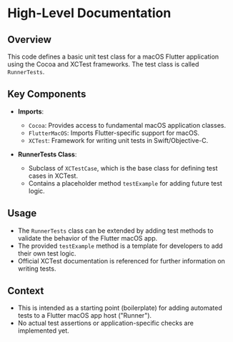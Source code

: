 # High-Level Documentation

## Overview
This code defines a basic unit test class for a macOS Flutter application using the Cocoa and XCTest frameworks. The test class is called `RunnerTests`.

## Key Components

- **Imports**:
  - `Cocoa`: Provides access to fundamental macOS application classes.
  - `FlutterMacOS`: Imports Flutter-specific support for macOS.
  - `XCTest`: Framework for writing unit tests in Swift/Objective-C.

- **RunnerTests Class**:
  - Subclass of `XCTestCase`, which is the base class for defining test cases in XCTest.
  - Contains a placeholder method `testExample` for adding future test logic.

## Usage

- The `RunnerTests` class can be extended by adding test methods to validate the behavior of the Flutter macOS app.
- The provided `testExample` method is a template for developers to add their own test logic.
- Official XCTest documentation is referenced for further information on writing tests.

## Context

- This is intended as a starting point (boilerplate) for adding automated tests to a Flutter macOS app host ("Runner").
- No actual test assertions or application-specific checks are implemented yet.
